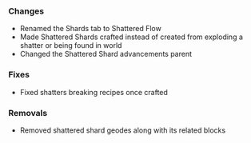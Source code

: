 ### Changes
- Renamed the Shards tab to Shattered Flow
- Made Shattered Shards crafted instead of created from exploding a shatter or being found in world
- Changed the Shattered Shard advancements parent

### Fixes
- Fixed shatters breaking recipes once crafted

### Removals
- Removed shattered shard geodes along with its related blocks